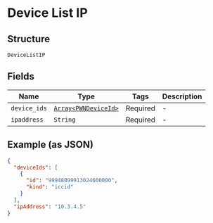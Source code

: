 
# Device List IP

## Structure

`DeviceListIP`

## Fields

| Name | Type | Tags | Description |
|  --- | --- | --- | --- |
| `device_ids` | [`Array<PWNDeviceId>`](../../doc/models/pwn-device-id.md) | Required | - |
| `ipaddress` | `String` | Required | - |

## Example (as JSON)

```json
{
  "deviceIds": [
    {
      "id": "99948099913024600000",
      "kind": "iccid"
    }
  ],
  "ipAddress": "10.3.4.5"
}
```


